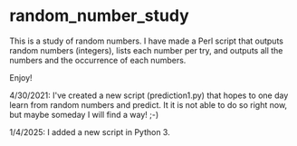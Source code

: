 # random_number_study
This is a study of random numbers. 
I have made a Perl script that outputs random numbers (integers), 
lists each number per try, and outputs all the numbers and the occurrence of each numbers.

Enjoy!

4/30/2021:
I've created a new script (prediction1.py) that hopes to one day learn from random numbers and predict. It it is not able to do so right now, but maybe someday I will find a way! ;-)

1/4/2025:
I added a new script in Python 3.
